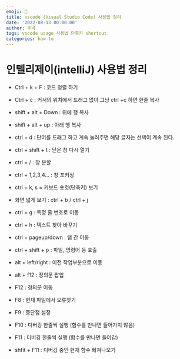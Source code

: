 ```yaml
---
emoji: 🔮
title: vscode (Visual Studio Code) 사용법 정리
date: '2022-08-13 00:00:00'
author: 주녁
tags: vscode usage 사용법 단축키 shortcut
categories: how-to
---
```


# 인텔리제이(intelliJ) 사용법 정리

- Ctrl + k + F : 코드 정렬 하기

- Ctrl + c : 커서의 위치에서 드래그 없이 그냥 ctrl +c 하면 한줄 복사

- shift + alt + Down : 위에 행 복사

- shift + alt + up : 아래 행 복사

- ctrl + d : 단어를 드래그 하고 계속 눌러주면 해당 글자는 선택이 계속 된다.
- ctrl + shift + t : 닫은 창 다시 열기

- ctrl + / : 창 분할

- ctrl + 1,2,3,4... : 창 포커싱

- ctrl + k, s = 키보드 숏컷(단축키) 보기

- 화면 넓게 보기 : ctrl + b / ctrl + j

- ctrl + g : 특정 줄 번호로 이동

- ctrl + h : 텍스트 찾아 바꾸기

- ctrl + pageup/down : 탭 간 이동

- ctrl + shift + p : 파일, 명령어 등 호출

- alt + left/right : 이전 작업부분으로 이동

- alt + f12 : 정의문 팝업

- F12 : 정의문 이동

- F8 : 현재 파일에서 오류찾기

- F9 : 중단점 설정

- F10 : 디버깅 한줄씩 실행 (함수를 만나면 들어가지 않음)

- F11 : 디버깅 한줄씩 실행 (함수를 만나면 들어감)

- shfit + F11 : 디버깅 중인 현재 함수 빠져나오기

```toc

```
